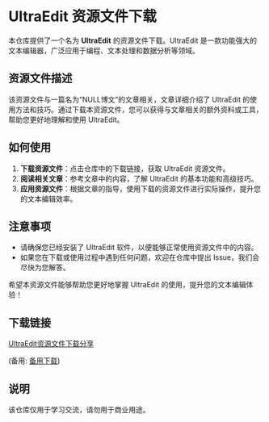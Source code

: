 # UltraEdit 资源文件下载

本仓库提供了一个名为 **UltraEdit** 的资源文件下载。UltraEdit 是一款功能强大的文本编辑器，广泛应用于编程、文本处理和数据分析等领域。

## 资源文件描述

该资源文件与一篇名为“NULL博文”的文章相关，文章详细介绍了 UltraEdit 的使用方法和技巧。通过下载本资源文件，您可以获得与文章相关的额外资料或工具，帮助您更好地理解和使用 UltraEdit。

## 如何使用

1. **下载资源文件**：点击仓库中的下载链接，获取 UltraEdit 资源文件。
2. **阅读相关文章**：参考文章中的内容，了解 UltraEdit 的基本功能和高级技巧。
3. **应用资源文件**：根据文章的指导，使用下载的资源文件进行实际操作，提升您的文本编辑效率。

## 注意事项

- 请确保您已经安装了 UltraEdit 软件，以便能够正常使用资源文件中的内容。
- 如果您在下载或使用过程中遇到任何问题，欢迎在仓库中提出 Issue，我们会尽快为您解答。

希望本资源文件能够帮助您更好地掌握 UltraEdit 的使用，提升您的文本编辑体验！

## 下载链接
[UltraEdit资源文件下载分享](https://pan.quark.cn/s/c023917e0b10) 

(备用: [备用下载](https://pan.baidu.com/s/1GXMLDz6OAFM5SKm49aQXag?pwd=1234))

## 说明

该仓库仅用于学习交流，请勿用于商业用途。

